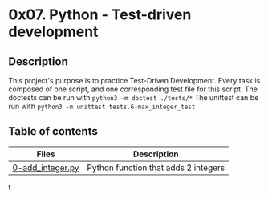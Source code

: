 # 0x07. Python - Test-driven development

## Description
This project's purpose is to practice Test-Driven Development.
Every task is composed of one script, and one corresponding test file for this script.
The doctests can be run with ```python3 -m doctest ./tests/*```
The unittest can be run with ```python3 -m unittest tests.6-max_integer_test```

## Table of contents

Files | Description
----- | -----------
[0-add_integer.py](./0-add_integer.py) | Python function that adds 2 integers
t
